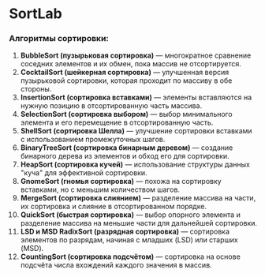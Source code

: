 # SortLab

### Алгоритмы сортировки:

1. **BubbleSort (пузырьковая сортировка)** — многократное сравнение соседних элементов и их обмен, пока массив не отсортируется.
2. **CocktailSort (шейкерная сортировка)** — улучшенная версия пузырьковой сортировки, которая проходит по массиву в обе стороны.
3. **InsertionSort (сортировка вставками)** — элементы вставляются на нужную позицию в отсортированную часть массива.
4. **SelectionSort (сортировка выбором)** — выбор минимального элемента и его перемещение в отсортированную часть.
5. **ShellSort (сортировка Шелла)** — улучшение сортировки вставками с использованием промежуточных шагов.
6. **BinaryTreeSort (сортировка бинарным деревом)** — создание бинарного дерева из элементов и обход его для сортировки.
7. **HeapSort (сортировка кучей)** — использование структуры данных "куча" для эффективной сортировки.
8. **GnomeSort (гномья сортировка)** — похожа на сортировку вставками, но с меньшим количеством шагов.
9. **MergeSort (сортировка слиянием)** — разделение массива на части, их сортировка и слияние в отсортированном порядке.
10. **QuickSort (быстрая сортировка)** — выбор опорного элемента и разделение массива на меньшие части для дальнейшей сортировки.
11. **LSD и MSD RadixSort (разрядная сортировка)** — сортировка элементов по разрядам, начиная с младших (LSD) или старших (MSD).
12. **CountingSort (сортировка подсчётом)** — сортировка на основе подсчёта числа вхождений каждого значения в массив.
